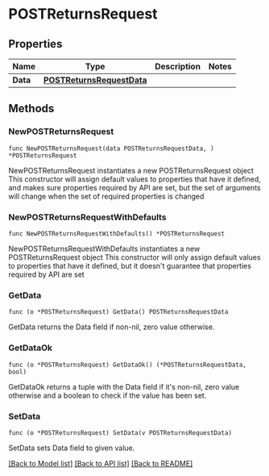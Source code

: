 # POSTReturnsRequest

## Properties

Name | Type | Description | Notes
------------ | ------------- | ------------- | -------------
**Data** | [**POSTReturnsRequestData**](POSTReturnsRequestData.md) |  | 

## Methods

### NewPOSTReturnsRequest

`func NewPOSTReturnsRequest(data POSTReturnsRequestData, ) *POSTReturnsRequest`

NewPOSTReturnsRequest instantiates a new POSTReturnsRequest object
This constructor will assign default values to properties that have it defined,
and makes sure properties required by API are set, but the set of arguments
will change when the set of required properties is changed

### NewPOSTReturnsRequestWithDefaults

`func NewPOSTReturnsRequestWithDefaults() *POSTReturnsRequest`

NewPOSTReturnsRequestWithDefaults instantiates a new POSTReturnsRequest object
This constructor will only assign default values to properties that have it defined,
but it doesn't guarantee that properties required by API are set

### GetData

`func (o *POSTReturnsRequest) GetData() POSTReturnsRequestData`

GetData returns the Data field if non-nil, zero value otherwise.

### GetDataOk

`func (o *POSTReturnsRequest) GetDataOk() (*POSTReturnsRequestData, bool)`

GetDataOk returns a tuple with the Data field if it's non-nil, zero value otherwise
and a boolean to check if the value has been set.

### SetData

`func (o *POSTReturnsRequest) SetData(v POSTReturnsRequestData)`

SetData sets Data field to given value.



[[Back to Model list]](../README.md#documentation-for-models) [[Back to API list]](../README.md#documentation-for-api-endpoints) [[Back to README]](../README.md)


